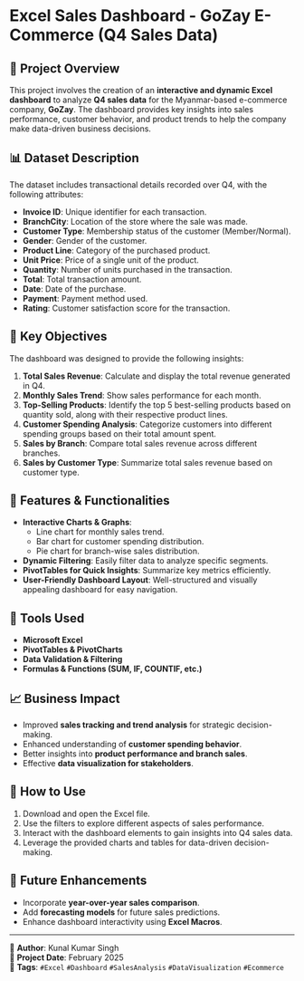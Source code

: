 # Excel Sales Dashboard - GoZay E-Commerce (Q4 Sales Data)

## 📌 Project Overview
This project involves the creation of an **interactive and dynamic Excel dashboard** to analyze **Q4 sales data** for the Myanmar-based e-commerce company, **GoZay**. The dashboard provides key insights into sales performance, customer behavior, and product trends to help the company make data-driven business decisions.

## 📊 Dataset Description
The dataset includes transactional details recorded over Q4, with the following attributes:

- **Invoice ID**: Unique identifier for each transaction.
- **BranchCity**: Location of the store where the sale was made.
- **Customer Type**: Membership status of the customer (Member/Normal).
- **Gender**: Gender of the customer.
- **Product Line**: Category of the purchased product.
- **Unit Price**: Price of a single unit of the product.
- **Quantity**: Number of units purchased in the transaction.
- **Total**: Total transaction amount.
- **Date**: Date of the purchase.
- **Payment**: Payment method used.
- **Rating**: Customer satisfaction score for the transaction.

## 🎯 Key Objectives
The dashboard was designed to provide the following insights:

1. **Total Sales Revenue**: Calculate and display the total revenue generated in Q4.
2. **Monthly Sales Trend**: Show sales performance for each month.
3. **Top-Selling Products**: Identify the top 5 best-selling products based on quantity sold, along with their respective product lines.
4. **Customer Spending Analysis**: Categorize customers into different spending groups based on their total amount spent.
5. **Sales by Branch**: Compare total sales revenue across different branches.
6. **Sales by Customer Type**: Summarize total sales revenue based on customer type.

## 📌 Features & Functionalities
- **Interactive Charts & Graphs**: 
  - Line chart for monthly sales trend.
  - Bar chart for customer spending distribution.
  - Pie chart for branch-wise sales distribution.
- **Dynamic Filtering**: Easily filter data to analyze specific segments.
- **PivotTables for Quick Insights**: Summarize key metrics efficiently.
- **User-Friendly Dashboard Layout**: Well-structured and visually appealing dashboard for easy navigation.

## 📂 Tools Used
- **Microsoft Excel**
- **PivotTables & PivotCharts**
- **Data Validation & Filtering**
- **Formulas & Functions (SUM, IF, COUNTIF, etc.)**

## 📈 Business Impact
- Improved **sales tracking and trend analysis** for strategic decision-making.
- Enhanced understanding of **customer spending behavior**.
- Better insights into **product performance and branch sales**.
- Effective **data visualization for stakeholders**.

## 🚀 How to Use
1. Download and open the Excel file.
2. Use the filters to explore different aspects of sales performance.
3. Interact with the dashboard elements to gain insights into Q4 sales data.
4. Leverage the provided charts and tables for data-driven decision-making.

## 📢 Future Enhancements
- Incorporate **year-over-year sales comparison**.
- Add **forecasting models** for future sales predictions.
- Enhance dashboard interactivity using **Excel Macros**.

---

📌 **Author**: Kunal Kumar Singh  
📅 **Project Date**: February 2025  
💼 **Tags**: `#Excel` `#Dashboard` `#SalesAnalysis` `#DataVisualization` `#Ecommerce`

